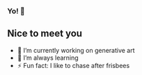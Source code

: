 ### Yo! 👋

## Nice to meet you

- 🔭 I’m currently working on generative art
- 🌱 I’m always learning
- ⚡ Fun fact: I like to chase after frisbees

<!--
**dariomavec/dariomavec** is a ✨ _special_ ✨ repository because its `README.md` (this file) appears on your GitHub profile.

Here are some ideas to get you started:

- 🔭 I’m currently working on ...
- 🌱 I’m currently learning ...
- 👯 I’m looking to collaborate on ...
- 🤔 I’m looking for help with ...
- 💬 Ask me about ...
- 📫 How to reach me: ...
- 😄 Pronouns: ...
- ⚡ Fun fact: ...
-->

